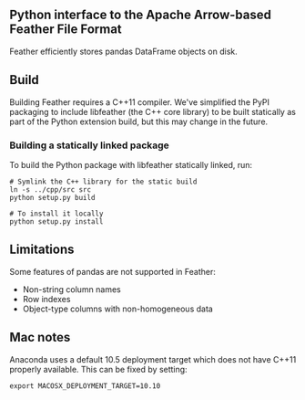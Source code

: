 ## Python interface to the Apache Arrow-based Feather File Format

Feather efficiently stores pandas DataFrame objects on disk.

## Build

Building Feather requires a C++11 compiler. We've simplified the PyPI packaging
to include libfeather (the C++ core library) to be built statically as part of
the Python extension build, but this may change in the future.

### Building a statically linked package

To build the Python package with libfeather statically linked, run:

```shell
# Symlink the C++ library for the static build
ln -s ../cpp/src src
python setup.py build

# To install it locally
python setup.py install
```

## Limitations

Some features of pandas are not supported in Feather:

* Non-string column names
* Row indexes
* Object-type columns with non-homogeneous data

## Mac notes

Anaconda uses a default 10.5 deployment target which does not have C++11
properly available. This can be fixed by setting:

```
export MACOSX_DEPLOYMENT_TARGET=10.10
```
